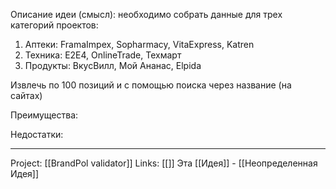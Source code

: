 Описание идеи (смысл): необходимо собрать данные для трех категорий проектов:
1. Аптеки: FramaImpex, Sopharmacy, VitaExpress, Katren
2. Техника: E2E4, OnlineTrade, Техмарт
3. Продукты: ВкусВилл, Мой Ананас, Elpida

Извлечь по 100 позиций и с помощью поиска через название (на сайтах) 


Преимущества: 

Недостатки: 
___
Project: [[BrandPol validator]]
Links: [[]]
Эта [[Идея]] - [[Неопределенная Идея]]